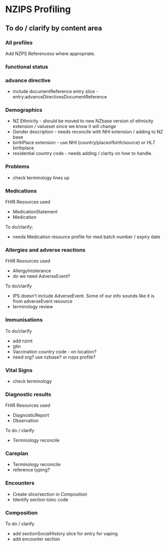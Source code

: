 # NZIPS Profiling

## To do / clarify by content area

### All profiles

Add NZPS Referencess where appropriate. 

### functional status



### advance directive

* include documentReference entry slice - entry:advanceDirectivesDocumentReference

### Demographics

* NZ Ethnicity - should be moved to new NZbase version of ethnicity extension / valueset since we know it will change
* Gender description - needs reconcile with NHI extension / adding to NZ base
* birthPlace extension - use NHI (country/placeofbirth/source) or HL7 birthplace
* residential country code - needs adding / clarity on how to handle. 

### Problems

* check terminology lines up

### Medications

FHIR Resources used
* MedicationStatement
* Medication

To do/clarify: 
* needs Medication resource profile for med batch number / expiry date

### Allergies and adverse reactions

FHIR Resources used
* AllergyIntolerance
* do we need AdverseEvent?

To do/clarify 
* IPS doesn't include AdverseEvent. Some of our info sounds like it is from adverseEvent resource
* terminology review


### Immunisations


To do/clarify

* add nzmt
* gtin
* Vaccination country code - on location?
* need org? use nzbase? or nzps profile?

### Vital Signs

* check terminology 

### Diagnostic results

FHIR Resources used

* DiagnosticReport
* Observation

To do / clarify

* Terminology reconcile

### Careplan

* Terminology reconicile
* reference typing?

### Encounters

* Create slice/section in Composition
* Identify section loinc code

### Composition

To do / clarify
* add sectionSocialHistory slice for entry for vaping
* add encounter section